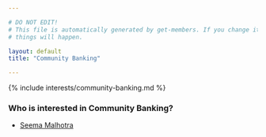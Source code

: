 ```yaml
---

# DO NOT EDIT!
# This file is automatically generated by get-members. If you change it, bad
# things will happen.

layout: default
title: "Community Banking"

---
```


{% include interests/community-banking.md %}

### Who is interested in Community Banking?


* [Seema Malhotra](members/seema-malhotra.html)
